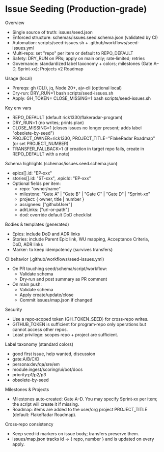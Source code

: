 # Issue Seeding (Production‑grade)

Overview
- Single source of truth: issues/seed.json
- Enforced structure: schemas/issues.seed.schema.json (validated by CI)
- Automation: scripts/seed-issues.sh + .github/workflows/seed-issues.yml
- Multi‑repo: set "repo" per item or default to REPO_DEFAULT
- Safety: DRY_RUN on PRs; apply on main only; rate‑limited; retries
- Governance: standardized label taxonomy + colors; milestones (Gate A–D, Sprint‑xx); Projects v2 Roadmap

Usage (local)
- Prereqs: gh (CLI), jq, Node 20+, ajv-cli (optional local)
- Dry‑run:
  DRY_RUN=1 bash scripts/seed-issues.sh
- Apply:
  GH_TOKEN=<repo-scoped token> CLOSE_MISSING=1 bash scripts/seed-issues.sh

Key env vars
- REPO_DEFAULT (default rick1330/flakeradar-program)
- DRY_RUN=1 (no writes; prints plan)
- CLOSE_MISSING=1 (closes issues no longer present; adds label "obsolete-by-seed")
- PROJECT_OWNER=rick1330, PROJECT_TITLE="FlakeRadar Roadmap" (or set PROJECT_NUMBER)
- TRANSFER_FALLBACK=1 (if creation in target repo fails, create in REPO_DEFAULT with a note)

Schema highlights (schemas/issues.seed.schema.json)
- epics[].id: "EP-xxx"
- stories[].id: "ST-xxx", .epicId: "EP-xxx"
- Optional fields per item:
  - repo: "owner/name"
  - milestone: "Gate A" | "Gate B" | "Gate C" | "Gate D" | "Sprint-xx"
  - project: { owner, title | number }
  - assignees: ["githubUser"]
  - adrLinks: ["url-or-path"]
  - dod: override default DoD checklist

Bodies & templates (generated)
- Epics: include DoD and ADR links
- Stories: include Parent Epic link, WU mapping, Acceptance Criteria, DoD, ADR links
- Marker: <!-- seed-id: EP-001 --> to keep idempotency (survives transfers)

CI behavior (.github/workflows/seed-issues.yml)
- On PR touching seed/schema/script/workflow:
  - Validate schema
  - Dry‑run and post summary as PR comment
- On main push:
  - Validate schema
  - Apply create/update/close
  - Commit issues/map.json if changed

Security
- Use a repo‑scoped token (GH_TOKEN_SEED) for cross‑repo writes.
- GITHUB_TOKEN is sufficient for program‑repo only operations but cannot access other repos.
- Least privilege: scopes repo + project are sufficient.

Label taxonomy (standard colors)
- good first issue, help wanted, discussion
- gate:A/B/C/D
- persona:dev/qa/sre/em
- module:ingest/scoring/ui/bot/docs
- priority:p1/p2/p3
- obsolete-by-seed

Milestones & Projects
- Milestones auto‑created: Gate A–D. You may specify Sprint‑xx per item; the script will create it if missing.
- Roadmap: items are added to the user/org project PROJECT_TITLE (default: FlakeRadar Roadmap).

Cross‑repo consistency
- Keep seed‑id markers on issue body; transfers preserve them.
- issues/map.json tracks id → { repo, number } and is updated on every apply.